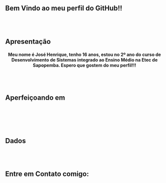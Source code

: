 ## Bem Vindo ao meu perfil do GitHub!!

<br><br>
## Apresentação

<center><h4>Meu nome é José Henrique, tenho 16 anos, estou no 2º ano do curso de Desenvolvimento de Sistemas integrado ao Ensino Médio na Etec de Sapopemba. Espero que gostem do meu perfil!!!</h4></center>

<br><br>
## Aperfeiçoando em

<div>
  
  <a href="" target="_blank"><img src="" ></a>
  <a href="" target="_blank"><img src="" ></a>
  <a href="" target="_blank"><img src="" ></a>
  
  </div>
  
<br><br>
## Dados

<br><br>
## Entre em Contato comigo:

<div>
  
  <a href="" target="_blank"><img src=""></a>
  <a href="" target="_blank"><img src="" ></a>
  <a href="" target="_blank"><img src="" ></a>
  
  </div>
